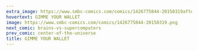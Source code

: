 ```yaml
---
extra_image: https://www.smbc-comics.com/comics/1426775844-20150319after.png
hovertext: GIMME YOUR WALLET
image: https://www.smbc-comics.com/comics/1426775844-20150319.png
next_comic: brains-vs-supercomputers
prev_comic: center-of-the-universe
title: GIMME YOUR WALLET
---
```


